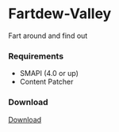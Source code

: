 # Fartdew-Valley
Fart around and find out

### Requirements
* SMAPI (4.0 or up)
* Content Patcher

### Download

[Download](https://github.com/animatedrice/Fartdew-Valley/releases) 
